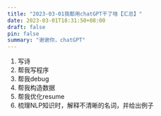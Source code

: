 ```yaml
---
title: "2023-03-01我都用chatGPT干了啥【汇总】"  
date: 2023-03-01T18:31:50+08:00    
draft: false   
pin: false  
summary: "谢谢你，chatGPT"
---
```

 
1. 写诗
2. 帮我写程序
3. 帮我debug
4. 帮我构造数据
5. 帮我优化resume
6. 梳理NLP知识时，解释不清晰的名词，并给出例子